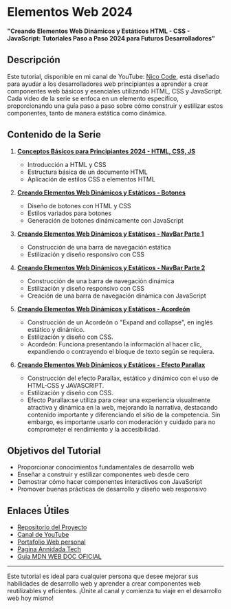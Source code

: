 # Elementos Web 2024
**"Creando Elementos Web Dinámicos y Estáticos HTML - CSS - JavaScript: Tutoriales Paso a Paso 2024 para Futuros Desarrolladores"**

## Descripción

Este tutorial, disponible en mi canal de YouTube: [Nico Code](https://www.youtube.com/@NicoCode-qt9ur), está diseñado para ayudar a los desarrolladores web principiantes a aprender a crear componentes web básicos y esenciales utilizando HTML, CSS y JavaScript. Cada video de la serie se enfoca en un elemento específico, proporcionando una guía paso a paso sobre cómo construir y estilizar estos componentes, tanto de manera estática como dinámica.

## Contenido de la Serie

1. **[Conceptos Básicos para Principiantes 2024 - HTML, CSS, JS](https://www.youtube.com/watch?v=pPI4F2XM9K0)**
    - Introducción a HTML y CSS
    - Estructura básica de un documento HTML
    - Aplicación de estilos CSS a elementos HTML

2. **[Creando Elementos Web Dinámicos y Estáticos - Botones](https://www.youtube.com/watch?v=QKnStFE2jPU&t=7s)**
    - Diseño de botones con HTML y CSS
    - Estilos variados para botones
    - Generación de botones dinámicamente con JavaScript

3. **[Creando Elementos Web Dinámicos y Estáticos - NavBar Parte 1](https://www.youtube.com/watch?v=q-WfxeM3j1w)**
    - Construcción de una barra de navegación estática
    - Estilización y diseño responsivo con CSS

4. **[Creando Elementos Web Dinámicos y Estáticos - NavBar Parte 2](https://www.youtube.com/watch?v=f_t-EFMfsfE)**
    - Construcción de una barra de navegación dinámica
    - Estilización y diseño responsivo con CSS 
    - Creación de una barra de navegación dinámica con JavaScript

5. **[Creando Elementos Web Dinámicos y Estáticos - Acordeón](https://www.youtube.com/watch?v=xMjfp4eor8Y)**
    - Construcción de un Acordeón o "Expand and collapse", en inglés estático y dinámico.
    - Estilización y diseño con CSS.
    - Acordeón: Funciona presentando la información al hacer clic, expandiendo o contrayendo el bloque de texto según se requiera.

6. **[Creando Elementos Web Dinámicos y Estáticos - Efecto Parallax](https:)**
    - Construcción del efecto Parallax, estático y dinámico con el uso de HTML-CSS y JAVASCRIPT.
    - Estilización y diseño con CSS.
    - Efecto Parallax:se utiliza para crear una experiencia visualmente atractiva y dinámica en la web, mejorando la narrativa, destacando contenido importante y diferenciando el sitio de la competencia. Sin embargo, es importante usarlo con moderación y cuidado para no comprometer el rendimiento y la accesibilidad.

## Objetivos del Tutorial

- Proporcionar conocimientos fundamentales de desarrollo web
- Enseñar a construir y estilizar componentes web desde cero
- Demostrar cómo hacer componentes interactivos con JavaScript
- Promover buenas prácticas de desarrollo y diseño web responsivo

## Enlaces Útiles

- [Repositorio del Proyecto](https://github.com/mzadante/elementos_web_2024)
- [Canal de YouTube](https://www.youtube.com/@NicoCode-qt9ur)
- [Portafolio Web personal](https://portfolio-dante-martinez.netlify.app/)
- [Pagina Annidada Tech](https://www.annidada.com.ar/)
- [Guia MDN WEB DOC OFICIAL](https://developer.mozilla.org/es/)



---

Este tutorial es ideal para cualquier persona que desee mejorar sus habilidades de desarrollo web y aprender a crear componentes web reutilizables y eficientes. ¡Únite al canal y comienza tu viaje en el desarrollo web hoy mismo!
